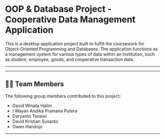 # OOP & Database Project - Cooperative Data Management Application

This is a desktop application project built to fulfill the coursework for Object-Oriented Programming and Databases. The application functions as a management system for various types of data within an institution, such as student, employee, goods, and cooperative transaction data.

---

---
## 👨‍💻 Team Members

The following group members contributed to this project:
* David Winata Halim
* I Wayan Andika Pramana Putera
* Daryanto Tanawi
* David Kristian Susanto
* Owen Handojo

---
